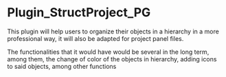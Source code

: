 # Plugin_StructProject_PG

This plugin will help users to organize their objects in a hierarchy in a more professional way, it will also be adapted for project panel files.

The functionalities that it would have would be several in the long term, among them, the change of color of the objects in hierarchy, adding icons to said objects, among other functions
